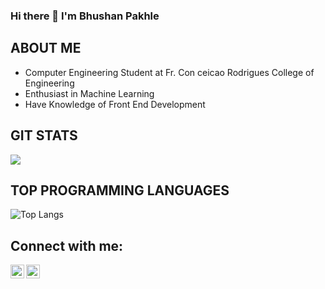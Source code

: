 ### Hi there 👋 I'm Bhushan Pakhle

## ABOUT ME
- Computer Engineering Student at Fr. Con ceicao Rodrigues College of Engineering
- Enthusiast in Machine Learning
- Have Knowledge of Front End Development

## GIT STATS
<img src="https://github-readme-stats.vercel.app/api?username=bhushanpakhle12&show_icons=true&theme=radical&title_color=00FF99&text_color=fff&icon_color=00FF99">

## TOP PROGRAMMING LANGUAGES
![Top Langs](https://github-readme-stats.vercel.app/api/top-langs/?username=bhushanpakhle12&theme=radical&title_color=00FF99&text_color=fff&icon_color=fff)

## Connect with me:
<!-- [<img align="left" alt="codeSTACKr.com" width="22px" src="https://raw.githubusercontent.com/iconic/open-iconic/master/svg/globe.svg" />][website] -->
[<img align="left" alt="codeSTACKr | Twitter" width="22px" src="https://cdn.jsdelivr.net/npm/simple-icons@v3/icons/twitter.svg" style="background:white"/>][twitter]
[<img align="left" alt="codeSTACKr | LinkedIn" width="22px" src="https://cdn.jsdelivr.net/npm/simple-icons@v3/icons/linkedin.svg" />][linkedin]
<br />

<!-- [website]: https://google.com -->
[twitter]: https://twitter.com/Bhushan_Pakhle
[linkedin]: https://www.linkedin.com/in/bhushan-p-pakhle-a2a16821a
<!--
**bhushanpakhle12/bhushanpakhle12** is a ✨ _special_ ✨ repository because its `README.md` (this file) appears on your GitHub profile.

Here are some ideas to get you started:

- 🔭 I’m currently working on ...
- 🌱 I’m currently learning ...
- 👯 I’m looking to collaborate on ...
- 🤔 I’m looking for help with ...
- 💬 Ask me about ...
- 📫 How to reach me: ...
- 😄 Pronouns: ...
- ⚡ Fun fact: ...
-->
